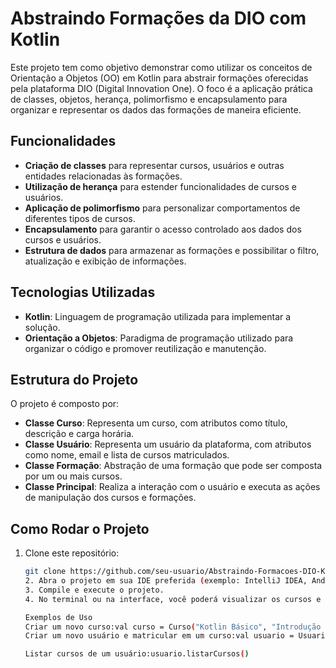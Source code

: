 # Abstraindo Formações da DIO com Kotlin

Este projeto tem como objetivo demonstrar como utilizar os conceitos de Orientação a Objetos (OO) em Kotlin para abstrair formações oferecidas pela plataforma DIO (Digital Innovation One). O foco é a aplicação prática de classes, objetos, herança, polimorfismo e encapsulamento para organizar e representar os dados das formações de maneira eficiente.

## Funcionalidades

- **Criação de classes** para representar cursos, usuários e outras entidades relacionadas às formações.
- **Utilização de herança** para estender funcionalidades de cursos e usuários.
- **Aplicação de polimorfismo** para personalizar comportamentos de diferentes tipos de cursos.
- **Encapsulamento** para garantir o acesso controlado aos dados dos cursos e usuários.
- **Estrutura de dados** para armazenar as formações e possibilitar o filtro, atualização e exibição de informações.

## Tecnologias Utilizadas

- **Kotlin**: Linguagem de programação utilizada para implementar a solução.
- **Orientação a Objetos**: Paradigma de programação utilizado para organizar o código e promover reutilização e manutenção.

## Estrutura do Projeto

O projeto é composto por:

- **Classe Curso**: Representa um curso, com atributos como título, descrição e carga horária.
- **Classe Usuário**: Representa um usuário da plataforma, com atributos como nome, email e lista de cursos matriculados.
- **Classe Formação**: Abstração de uma formação que pode ser composta por um ou mais cursos.
- **Classe Principal**: Realiza a interação com o usuário e executa as ações de manipulação dos cursos e formações.

## Como Rodar o Projeto

1. Clone este repositório:
   ```bash
   git clone https://github.com/seu-usuario/Abstraindo-Formacoes-DIO-Kotlin.git
   2. Abra o projeto em sua IDE preferida (exemplo: IntelliJ IDEA, Android Studio).
   3. Compile e execute o projeto.
   4. No terminal ou na interface, você poderá visualizar os cursos e usuários cadastrados, além de realizar manipulações como adicionar novos cursos e usuários.

   Exemplos de Uso
   Criar um novo curso:val curso = Curso("Kotlin Básico", "Introdução ao Kotlin", 40)
   Criar um novo usuário e matricular em um curso:val usuario = Usuario("João","joao@dominio.com")usuario.matricularCurso(curso)

   Listar cursos de um usuário:usuario.listarCursos()
